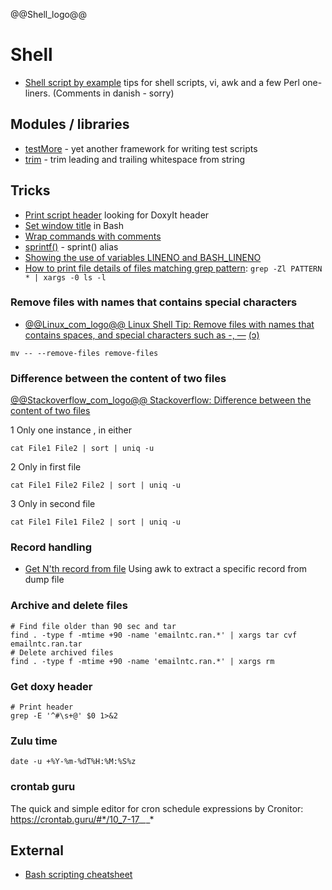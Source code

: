 @@Shell_logo@@

# Shell

- [Shell script by example](shell.sh) tips for shell scripts, vi, awk and a few Perl one-liners. (Comments in danish - sorry)

## Modules / libraries

- [testMore](testMore/) - yet another framework for writing test scripts
- [trim](trim/) - trim leading and trailing whitespace from string

## Tricks

- [Print script header](print_header.md) looking for DoxyIt header
- [Set window title](BashWindowTitle.md) in Bash
- [Wrap commands with comments](wrap_cmd_w_comments.md)
- [sprintf()](sprintf) - sprint() alias
- [Showing the use of variables LINENO and BASH_LINENO](lineno.sh)
- [How to print file details of files matching grep pattern](https://stackoverflow.com/a/39145516): `grep -Zl PATTERN * | xargs -0 ls -l`

### Remove files with names that contains special characters
- [@@Linux_com_logo@@ Linux Shell Tip: Remove files with names that contains spaces, and special characters such as -, —](https://www.linux.com/training-tutorials/linux-shell-tip-remove-files-names-contains-spaces-and-special-characters-such/)  [<span title="CopyLeft &#x1F12F; Local copy">(&#x0254;)</span>](remove_files_w_special_chars/)

```shell
mv -- --remove-files remove-files
```

### Difference between the content of two files

[@@Stackoverflow_com_logo@@ Stackoverflow: Difference between the content of two files](https://stackoverflow.com/a/3882349/7485823)

1 Only one instance , in either

```shell
cat File1 File2 | sort | uniq -u
```
2 Only in first file
```shell
cat File1 File2 File2 | sort | uniq -u
```

3 Only in second file
```shell
cat File1 File1 File2 | sort | uniq -u
```

### Record handling

- [Get N'th record from file](get_nth_record.sh) Using awk to extract a specific record from dump file

### Archive and delete files

```shell
# Find file older than 90 sec and tar
find . -type f -mtime +90 -name 'emailntc.ran.*' | xargs tar cvf emailntc.ran.tar 
# Delete archived files
find . -type f -mtime +90 -name 'emailntc.ran.*' | xargs rm
```

### Get doxy header

```shell
# Print header
grep -E '^#\s+@' $0 1>&2
```

### Zulu time
```shell
date -u +%Y-%m-%dT%H:%M:%S%z
```
### crontab guru
The quick and simple editor for cron schedule expressions by Cronitor: https://crontab.guru/#*/10_7-17_*_*_*

## External

- [Bash scripting cheatsheet](https://devhints.io/bash)

